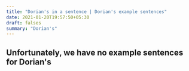```yaml
---
title: "Dorian's in a sentence | Dorian's example sentences"
date: 2021-01-20T19:57:50+05:30
draft: falses
summary: "Dorian's"
---
```

## Unfortunately, we have no example sentences for Dorian's                 
